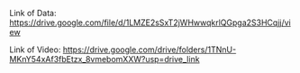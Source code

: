 Link of Data: https://drive.google.com/file/d/1LMZE2sSxT2jWHwwqkrlQGpga2S3HCqjj/view

Link of Video: https://drive.google.com/drive/folders/1TNnU-MKnY54xAf3fbEtzx_8vmebomXXW?usp=drive_link
